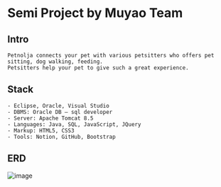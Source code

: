 <h1>Semi Project by Muyao Team </h1>


## Intro
	Petnolja connects your pet with various petsitters who offers pet sitting, dog walking, feeding.
	Petsitters help your pet to give such a great experience.


## Stack
	- Eclipse, Oracle, Visual Studio
	- DBMS: Oracle DB – sql developer
	- Server: Apache Tomcat 8.5
	- Languages: Java, SQL, JavaScript, JQuery
	- Markup: HTML5, CSS3
	- Tools: Notion, GitHub, Bootstrap


## ERD
![image](https://user-images.githubusercontent.com/81441317/122658339-06dfb580-d1a7-11eb-99dd-e3a328d7d13c.png)
